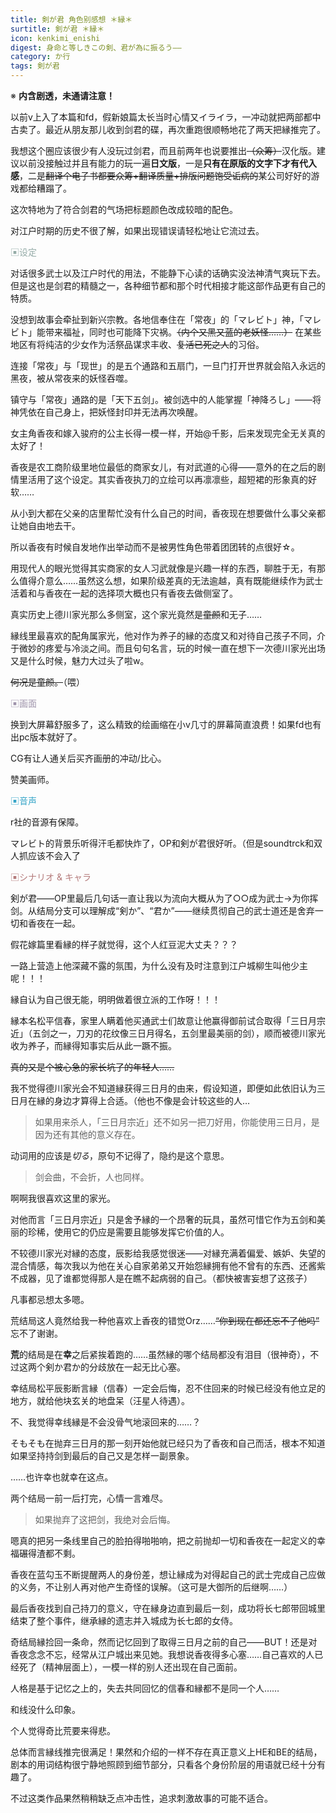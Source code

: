 ```yaml
---
title: 剣が君 角色别感想 ＊縁＊
surtitle: 剣が君 ＊縁＊
icon: kenkimi_enishi
digest: 身命と等しきこの剣、君が為に振るう——
category: か行
tags: 剣が君
---
```


※ **内含剧透，未通请注意！**

以前v上入了本篇和fd，假新娘篇太长当时心情又イライラ，一冲动就把两部都中古卖了。最近从朋友那儿收到剑君的碟，再次重跑很顺畅地花了两天把縁推完了。

我想这个圈应该很少有人没玩过剑君，而且前两年也说要推出~~（众筹）~~汉化版。建议以前没接触过并且有能力的玩一遍**日文版**，一是**只有在原版的文字下才有代入感**，二是~~翻译个电子书都要众筹+翻译质量+排版问题饱受诟病的~~某公司好好的游戏都给糟蹋了。

这次特地为了符合剑君的气场把标题颜色改成较暗的配色。

对江户时期的历史不很了解，如果出现错误请轻松地让它流过去。

<font color="#94ABA7">▣设定</font>

对话很多武士以及江户时代的用法，不能静下心读的话确实没法神清气爽玩下去。但是这也是剑君的精髓之一，各种细节都和那个时代相接才能这部作品更有自己的特质。

没想到故事会牵扯到新兴宗教。各地信奉住在「常夜」的「マレビト」神，「マレビト」能带来福祉，同时也可能降下灾祸。~~（内个又黑又蓝的老妖怪……）~~ 在某些地区有将纯洁的少女作为活祭品谋求丰收、~~复活已死之人~~的习俗。

连接「常夜」与「现世」的是五个通路和五扇门，一旦门打开世界就会陷入永远的黑夜，被从常夜来的妖怪吞噬。

镇守与「常夜」通路的是「天下五剑」。被剑选中的人能掌握「神降ろし」——将神凭依在自己身上，把妖怪封印并无法再次唤醒。

女主角香夜和嫁入骏府的公主长得一模一样，开始@千影，后来发现完全无关真的太好了！

香夜是农工商阶级里地位最低的商家女儿，有对武道的心得——意外的在之后的剧情里活用了这个设定。其实香夜执刀的立绘可以再凛凛些，超短裙的形象真的好软……

从小到大都在父亲的店里帮忙没有什么自己的时间，香夜现在想要做什么事父亲都让她自由地去干。

所以香夜有时候自发地作出举动而不是被男性角色带着团团转的点很好☆。

用现代人的眼光觉得其实商家的女人习武就像是兴趣一样的东西，聊胜于无，有那么值得介意么……虽然这么想，如果阶级差真的无法逾越，真有既能继续作为武士活着和与香夜在一起的选择项大概也只有香夜去做侧室了。

真实历史上德川家光那么多侧室，这个家光竟然是~~童颜~~和无子……

縁线里最喜欢的配角属家光，他对作为养子的縁的态度又和对待自己孩子不同，介于微妙的疼爱与冷淡之间。而且句句名言，玩的时候一直在想下一次德川家光出场又是什么时候，魅力大过头了啦w。

~~何况是童颜。~~（喂）

<font color="#9F94AB">▣画面</font>

换到大屏幕舒服多了，这么精致的绘画缩在小v几寸的屏幕简直浪费！如果fd也有出pc版本就好了。

CG有让人通关后买齐画册的冲动/比心。

赞美画师。

<font color="#36A5C8">▣音声</font>

r社的音源有保障。

マレビト的背景乐听得汗毛都快炸了，OP和剣が君很好听。（但是soundtrck和双人抓应该不会入了

<font color="#B47B7B">▣シナリオ & キャラ</font>

剣が君——OP里最后几句话一直让我以为流向大概从为了○○成为武士→为你挥剑。从结局分支可以理解成“剣か”、“君か”——继续贯彻自己的武士道还是舍弃一切和香夜在一起。

假花嫁篇里看縁的样子就觉得，这个人红豆泥大丈夫？？？

一路上营造上他深藏不露的氛围，为什么没有及时注意到江户城柳生叫他少主呢！！！

縁自认为自己很无能，明明做着很立派的工作呀！！！

縁本名松平信春，家里人瞒着他买通武士们故意让他赢得御前试合取得「三日月宗近」（五剑之一，刀刃的花纹像三日月得名，五剑里最美丽的剑），顺而被德川家光收为养子，而縁得知事实后从此一蹶不振。

~~真的又是个被心急的家长坑了的年轻人……~~

我不觉得德川家光会不知道縁获得三日月的由来，假设知道，即便如此依旧认为三日月在縁的身边才算得上合适。（他也不像是会计较这些的人…

> 如果用来杀人，「三日月宗近」还不如另一把刀好用，你能使用三日月，是因为还有其他的意义存在。

动词用的应该是*切る*，原句不记得了，隐约是这个意思。

> 剑会曲，不会折，人也同样。

啊啊我很喜欢这里的家光。

对他而言「三日月宗近」只是舍予縁的一个昂奢的玩具，虽然可惜它作为五剑和美丽的珍稀，使用它的仍应是需要且能够发挥它价值的人。

不较德川家光对縁的态度，辰影给我感觉很迷——对縁充满着偏爱、嫉妒、失望的混合情感，每次我以为他在关心自家弟弟又开始怨縁拥有他不曾有的东西、还酱紫不成器，见了谁都觉得那人是在瞧不起病弱的自己。（都快被害妄想了这孩子）

凡事都忌想太多嗯。

荒结局这人竟然给我一种他喜欢上香夜的错觉Orz……~~“你到现在都还忘不了他吗”~~  忘不了谢谢。

**荒**的结局是在**幸**之后紧挨着跑的……虽然縁的哪个结局都没有泪目（很神奇），不过这两个剣か君か的分歧放在一起无比心塞。

幸结局松平辰影断言縁（信春）一定会后悔，忍不住回来的时候已经没有他立足的地方，就给他块玄关的地盘呆（汪星人待遇）。

不、我觉得幸线縁是不会没骨气地滚回来的……？

そもそも在抛弃三日月的那一刻开始他就已经只为了香夜和自己而活，根本不知道如果坚持持剑到最后的自己又是怎样一副景象。

……也许幸也就幸在这点。

两个结局一前一后打完，心情一言难尽。

> 如果抛弃了这把剑，我绝对会后悔。

嗯真的把另一条线里自己的脸拍得啪啪响，把之前抛却一切和香夜在一起定义的幸福碾得渣都不剩。

香夜在蓝勾玉不断提醒两人的身份差，想让縁成为对得起自己的武士完成自己应做的义务，不让别人再对他产生奇怪的误解。（这可是大御所的后继啊……）

最后香夜找到自己持刀的意义，守在縁身边直到最后一刻，成功将长七郎带回城里结束了整个事件，继承縁的遗志并入城成为长七郎的女侍。

奇结局縁捡回一条命，然而记忆回到了取得三日月之前的自己——BUT！还是对香夜念念不忘，经常从江户城出来见她。我想说香夜得多心塞……自己喜欢的人已经死了（精神层面上），一模一样的别人还出现在自己面前。

人格是基于记忆之上的，失去共同回忆的信春和縁都不是同一个人……

和线没什么印象。

个人觉得奇比荒要来得悲。

总体而言縁线推完很满足！果然和介绍的一样不存在真正意义上HE和BE的结局，剧本的用词结构很宁静地照顾到细节部分，只看各个身份阶层的用语就已经十分有趣了。

不过这类作品果然稍稍缺乏点冲击性，追求刺激故事的可能不适合。
